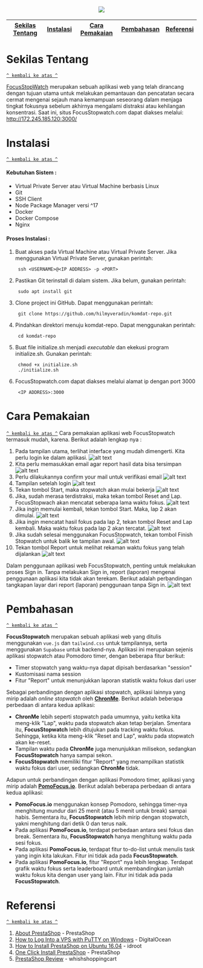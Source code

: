 <h1 align="center"><img src="img/logoo.png"></h1>

[Sekilas Tentang](#sekilas-tentang) | [Instalasi](#instalasi) | [Cara Pemakaian](#cara-pemakaian) | [Pembahasan](#pembahasan) | [Referensi](#referensi)
:---:|:---:|:---:|:---:|:---:



# Sekilas Tentang
[`^ kembali ke atas ^`](#)

[FocusStopWatch](https://github.com/hilmyveradin/focusstopwatch-vue) merupakan sebuah aplikasi web yang telah dirancang dengan tujuan utama untuk melakukan pemantauan dan pencatatan secara cermat mengenai sejauh mana kemampuan seseorang dalam menjaga tingkat fokusnya sebelum akhirnya mengalami distraksi atau kehilangan konsentrasi. Saat ini, situs FocusStopwatch.com dapat diakses melalui: http://172.245.185.120:3000/

# Instalasi
[`^ kembali ke atas ^`](#)

#### Kebutuhan Sistem :
- Virtual Private Server atau Virtual Machine berbasis Linux
- Git
- SSH Client
- Node Package Manager versi ^17
- Docker
- Docker Compose
- Nginx

#### Proses Instalasi :
1. Buat akses pada Virtual Machine atau Virtual Private Server. Jika menggunakan Virtual Private Server, gunakan perintah:
    ```
     ssh <USERNAME>@<IP ADDRESS> -p <PORT>
    ```
2. Pastikan Git terinstall di dalam sistem. Jika belum, gunakan perintah:
    ```
     sudo apt install git
    ```
3. Clone project ini GitHub. Dapat menggunakan perintah:
    ```
     git clone https://github.com/hilmyveradin/komdat-repo.git
    ```
4. Pindahkan direktori menuju komdat-repo. Dapat menggunakan perintah:
    ```
     cd komdat-repo
    ```
5. Buat file initialize.sh menjadi _executable_ dan ekekusi program initialize.sh. Gunakan perintah:
    ```
     chmod +x initialize.sh
     ./initialize.sh
    ```
6. FocusStopwatch.com dapat diakses melalui alamat ip dengan port 3000
    ```
     <IP ADDRESS>:3000
    ```


# Cara Pemakaian
[`^ kembali ke atas ^`](#)
Cara pemakaian aplikasi web FocusStopwatch termasuk mudah, karena. Berikut adalah lengkap nya : 
   1. Pada tampilan utama, terlihat interface yang mudah dimengerti. Kita perlu login ke dalam aplikasi.
      ![alt text](img/1homepage.png)
   2.  Kita perlu memasukkan email agar report hasil data bisa tersimpan
      ![alt text](img/2sendemail.png)
   3. Perlu dilakukannya confirm your mail untuk verifikasi email
      ![alt text](img/3email.png)
   4. Tampilan setelah login
      ![alt text](img/4signin.png)
   5. Tekan tombol Start, maka stopwatch akan mulai bekerja
      ![alt text](img/5start.png)
   6. Jika, sudah merasa terdistraksi, maka tekan tombol Reset and Lap. FocusStopwach akan mencatat seberapa lama waktu fokus.
       ![alt text](img/6reset.png)
   7. Jika ingin memulai kembali, tekan tombol Start. Maka, lap 2 akan dimulai.
       ![alt text](img/7startagain.png)
   8. Jika ingin mencatat hasil fokus pada lap 2, tekan tombol Reset and Lap kembali. Maka waktu fokus pada lap 2 akan tercatat.
       ![alt text](img/8resetagain.png)
   9. Jika sudah selesai menggunakan FocusStopwatch, tekan tombol Finish Stopwatch untuk balik ke tampilan awal.
       ![alt text](img/9stop.png)
   10. Tekan tombol Report untuk melihat rekaman waktu fokus yang telah dijalankan
       ![alt text](img/10reportIn.png)

Dalam penggunaan aplikasi web FocusStopwatch, penting untuk melakukan proses Sign in. Tanpa melakukan Sign in, report (laporan) mengenai penggunaan aplikasi kita tidak akan terekam. Berikut adalah perbandingan tangkapan layar dari report (laporan) penggunaan tanpa Sign in.
   ![alt text](img/11reportOut.png)


# Pembahasan
[`^ kembali ke atas ^`](#)

**FocusStopwatch** merupakan sebuah aplikasi web yang ditulis menggunakan `vue.js` dan `tailwind.css` untuk tampilannya, serta menggunakan `Supabase` untuk backend-nya. Aplikasi ini merupakan sejenis aplikasi stopwatch atau Pomodoro timer, dengan beberapa fitur berikut:

- Timer stopwatch yang waktu-nya dapat dipisah berdasarkan "session"
- Kustomisasi nama session
- Fitur "Report" untuk menunjukkan laporan statistik waktu fokus dari user

Sebagai perbandingan dengan aplikasi stopwatch, aplikasi lainnya yang mirip adalah *online stopwatch* oleh [**ChronMe**](http://online-stopwatch.chronme.com/). Berikut adalah beberapa perbedaan di antara kedua aplikasi:

- **ChronMe** lebih seperti stopwatch pada umumnya, yaitu ketika kita meng-klik "Lap", waktu pada stopwatch akan tetap berjalan. Smentara itu, **FocusStopwatch** lebih ditujukan pada tracking waktu fokus. Sehingga, ketika kita meng-klik "Reset and Lap", waktu pada stopwatch akan ke-reset.
- Tampilan waktu pada **ChronMe** juga menunjukkan milisekon, sedangkan **FocusStopwatch** hanya sampai sekon.
- **FocusStopwatch** memiliki fitur "Report" yang menampilkan statistik waktu fokus dari user, sedangkan **ChronMe** tidak.

Adapun untuk perbandingan dengan aplikasi Pomodoro timer, aplikasi yang mirip adalah [**PomoFocus.io**](https://pomofocus.io/). Berikut adalah beberapa perbedaan di antara kedua aplikasi:

- **PomoFocus.io** menggunakan konsep Pomodoro, sehingga timer-nya menghitung mundur dari 25 menit (atau 5 menit untuk break) sampai habis. Sementara itu, **FocusStopwatch** lebih mirip dengan stopwatch, yakni menghitung dari detik 0 dan terus naik.
- Pada aplikasi **PomoFocus.io**, terdapat perbedaan antara sesi fokus dan break. Sementara itu, **FocusStopwatch** hanya menghitung waktu pada sesi fokus.
- Pada aplikasi **PomoFocus.io**, terdapat fitur to-do-list untuk menulis task yang ingin kita lakukan. Fitur ini tidak ada pada **FocusStopwatch**.
- Pada aplikasi **PomoFocus.io**, fitur "Report" nya lebih lengkap. Terdapat grafik waktu fokus serta leaderboard untuk membandingkan jumlah waktu fokus kita dengan user yang lain. Fitur ini tidak ada pada **FocusStopwatch**.


# Referensi
[`^ kembali ke atas ^`](#)

1. [About PrestaShop](https://www.prestashop.com/) - PrestaShop
2. [How to Log Into a VPS with PuTTY on Windows](https://www.digitalocean.com/community/tutorials/how-to-log-into-a-vps-with-putty-windows-users) - DigitalOcean
3. [How to Install PrestaShop on Ubuntu 16.04](http://idroot.net/linux/install-prestashop-ubuntu-16-04/) - idroot
4. [One Click Install PrestaShop](https://www.prestashop.com/blog/en/how-to-install-prestashop/) - PrestaShop
5. [PrestaShop Review](http://whichshoppingcart.com/prestashop.html) - whishshoppingcart